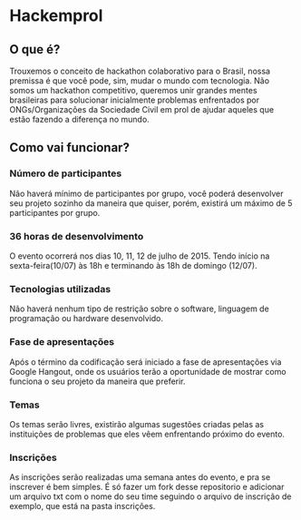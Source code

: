 # Hackemprol

## O que é?  
Trouxemos o conceito de hackathon colaborativo para o Brasil, nossa premissa é que você pode, sim, mudar o mundo com tecnologia. Não somos um hackathon competitivo, queremos unir grandes mentes brasileiras para solucionar inicialmente problemas enfrentados por ONGs/Organizações da Sociedade Civil em prol de ajudar aqueles que estão fazendo a diferença no mundo.

## Como vai funcionar?
### Número de participantes  
Não haverá mínimo de participantes por grupo, você poderá desenvolver seu projeto sozinho da maneira que quiser, porém, existirá um máximo de 5 participantes por grupo.
### 36 horas de desenvolvimento
O evento ocorrerá nos dias 10, 11, 12 de julho de 2015. Tendo início na sexta-feira(10/07) às 18h e terminando às 18h de domingo (12/07).  
### Tecnologias utilizadas  
Não haverá nenhum tipo de restrição sobre o software, linguagem de programação ou hardware desenvolvido.  
### Fase de apresentações
Após o término da codificação será iniciado a fase de apresentações via Google Hangout, onde os usuários terão a oportunidade de mostrar como funciona o seu projeto da maneira que preferir.  
### Temas  
Os temas serão livres, existirão algumas sugestões criadas pelas as instituições de problemas que eles vêem enfrentando próximo do evento.  
### Inscrições  
As inscrições serão realizadas uma semana antes do evento, e pra se inscrever é bem simples. 
É só fazer um fork desse repositorio e adicionar um arquivo txt com o nome do seu time seguindo o arquivo de inscrição de exemplo, que está na pasta inscrições. 

